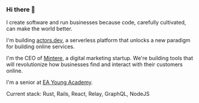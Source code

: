 ### Hi there 👋

I create software and run businesses because code, carefully cultivated, can make the world better.

I'm building [actors.dev](https://actors.dev), a serverless platform that unlocks a new paradigm for building online services.

I'm the CEO of [Mintere](https://mintere.com), a digital marketing startup. We're building tools that will revolutionize how businesses find and interact with their customers online.

I'm a senior at [EA Young Academy](https://eayoungacademy.com).

Current stack: Rust, Rails, React, Relay, GraphQL, NodeJS
